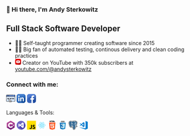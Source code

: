 ### 👋 Hi there, I'm Andy Sterkowitz

## Full Stack Software Developer

- 👨‍💻 Self-taught programmer creating software since 2015
- 🧑‍🔬 Big fan of automated testing, continous delivery and clean coding practices
- ![youtube icon](images/youtube.png) Creator on YouTube with 350k subscribers at [youtube.com/@andysterkowitz](https://www.youtube.com/@AndySterkowitz)

### Connect with me:

[![website link](images/internet.png)](https://andysterkowitz.com)
[![linkedin profile url](images/linkedin.png)](https://www.linkedin.com/in/andrewsterkowitz/)
[![facebook profile url](images/facebook.png)](https://www.linkedin.com/in/andrewsterkowitz/)

Languages & Tools:

![c sharp icon](images/c_sharp.png)
![visual studio icon](images/visual_studio.png)
![javascript](images/js.png)
![react icon](images/react.png)
![html](images/html_5.png)
![css](images/css.png)
![postgres icon](images/postgre.png)
![visual studio code](images/visual_studio_code.png)
